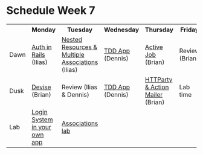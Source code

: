 # Schedule Week 7

<table>
  <tr>
    <th></th>
    <th>Monday</th>
    <th>Tuesday</th>
    <th>Wednesday</th>
    <th>Thursday</th>
    <th>Friday</th>
  </tr>
  <tr>
    <td>Dawn</td>
    <td><a href="https://github.com/sf-wdi-14/notes/blob/master/lectures/week-7/_1_monday/dawn/auth-in-rails.md">Auth in Rails</a> (Ilias)</td>
    <td><a href="https://github.com/sf-wdi-14/notes/blob/master/lectures/week-7/_2_tuesday/dawn/nested-resources-and-multiple-associations.md">Nested Resources & Multiple Associations</a> (Ilias)</td>
    <td><a href="#">TDD App</a> (Dennis)</td>
    <td><a href="#">Active Job</a> (Brian)</td>
    <td>Review (Brian)</td>
  </tr>
  <tr>
    <td>Dusk</td>
    <td><a href="https://github.com/sf-wdi-14/notes/blob/master/lectures/week-7/_1_monday/dusk/devise_notes.md">Devise</a> (Brian)</td>
    <td>Review (Ilias & Dennis)</td>
    <td><a href="#">TDD App</a> (Dennis)</td>
    <td><a href="#">HTTParty & Action Mailer</a> (Brian)</td>
    <td>Lab time</td>
  </tr>
  <tr>
    <td>Lab</td>
    <td><a href="https://github.com/sf-wdi-14/notes/blob/master/lectures/week-7/_1_monday/dawn/auth-in-rails.md#tonights-lab">Login System in your own app</a></td>
    <td><a href="https://github.com/sf-wdi-14/notes/blob/master/assignments/week-7/associations.md">Associations lab</a></td>
    <td></td>
    <td></td>
    <td></td>
  </tr>
</table>

